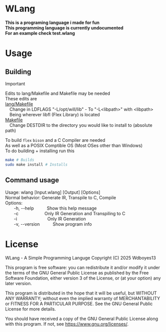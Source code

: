 # WLang
__This is a programing language i made for fun__  
__This programming language is currently undocumented__  
__For an example check test.wlang__

# Usage
## Building
>[!IMPORTANT]
> Edits to lang/Makefile and Makefile may be needed  
> These edits are  
> [lang/Makefile](/lang/Makefile)  
>&emsp;Change in LDFLAGS "-L/opt/will/lib" - To "-L\<libpath\>" with \<libpath\>  
>&emsp;Being wherever libfl (Flex Library) is located  
> [Makefile](/Makefile)  
>&emsp;Change DESTDIR to the directory you would like to install to (absolute path)   
   
To build `flex` `bison` and a C Compiler are needed  
As well as a POSIX Comptible OS (Most OSes other than Windows)  
To do building + installing run this   
```sh
make # Builds
sudo make install # Installs
```  

## Command usage  
Usage: wlang \[Input.wlang\] \[Output\] \[Options\]  
Normal behavior: Generate IR, Transpile to C, Compile  
Options:  
&emsp;&emsp;-h, --help&emsp;&emsp;&emsp;Show this help message  
&emsp;&emsp;-c&emsp;&emsp;&emsp;&emsp;&emsp;&emsp;Only IR Generation and Transpiling to C  
&emsp;&emsp;-i&emsp;&emsp;&emsp;&emsp;&emsp;&emsp;&emsp;Only IR Generation  
&emsp;&emsp;-v, --version&emsp;&emsp;&emsp;Show program info  

# License
WLang - A Simple Programming Languge
Copyright (C) 2025  Wdboyes13

This program is free software: you can redistribute it and/or modify
it under the terms of the GNU General Public License as published by
the Free Software Foundation, either version 3 of the License, or
(at your option) any later version.

This program is distributed in the hope that it will be useful,
but WITHOUT ANY WARRANTY; without even the implied warranty of
MERCHANTABILITY or FITNESS FOR A PARTICULAR PURPOSE.  See the
GNU General Public License for more details.

You should have received a copy of the GNU General Public License
along with this program.  If not, see <https://www.gnu.org/licenses/>.